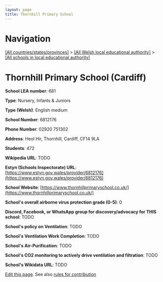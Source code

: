 ```yaml
---
layout: page
title: Thornhill Primary School
---
```

# Navigation

[[All countries/states/provinces]](../../..) > [[All Welsh local educational authority]](../..) > [[All schools in local educational authority]](..)

# Thornhill Primary School (Cardiff)

**School LEA number**: 681

**Type**: Nursery, Infants & Juniors

**Type (Welsh)**: English medium

**School Number**: 6812176

**Phone Number**: 02920 751302

**Address**: Heol Hir, Thornhill, Cardiff, CF14 9LA

**Students**: 472

**Wikipedia URL**: TODO

**Estyn (Schools Inspectorate) URL**: [https://www.estyn.gov.wales/provider/6812176](https://www.estyn.gov.wales/provider/6812176)

**School Website**: [https://www.thornhillprimaryschool.co.uk/](https://www.thornhillprimaryschool.co.uk/)

**School's overall airborne virus protection grade (0-5)**: 0

**Discord, Facebook, or WhatsApp group for discovery/advocacy for THIS school**: TODO

**School's policy on Ventilation**: TODO

**School's Ventilation Work Completion**: TODO

**School's Air-Purification**: TODO

**School's CO2 monitoring to actively drive ventilation and filtration**: TODO

**School's Wikidata URL**: TODO




[Edit this page](https://github.com/ventilate-schools/Wales/edit/prif/./Cardiff/Thornhill_Primary_School.md). See also [rules for contribution](../../../contribution-rules/)